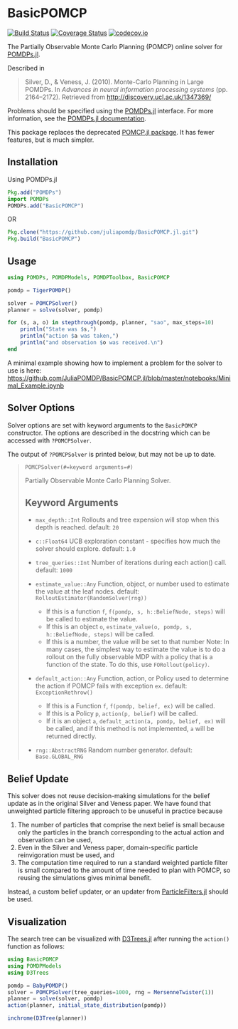 # BasicPOMCP

[![Build Status](https://travis-ci.org/JuliaPOMDP/BasicPOMCP.jl.svg?branch=master)](https://travis-ci.org/JuliaPOMDP/BasicPOMCP.jl)
[![Coverage Status](https://coveralls.io/repos/JuliaPOMDP/BasicPOMCP.jl/badge.svg?branch=master&service=github)](https://coveralls.io/github/JuliaPOMDP/BasicPOMCP.jl?branch=master)
[![codecov.io](http://codecov.io/github/JuliaPOMDP/BasicPOMCP.jl/coverage.svg?branch=master)](http://codecov.io/github/JuliaPOMDP/BasicPOMCP.jl?branch=master)

The Partially Observable Monte Carlo Planning (POMCP) online solver for [POMDPs.jl](https://github.com/JuliaPOMDP/POMDPs.jl).

Described in

> Silver, D., & Veness, J. (2010). Monte-Carlo Planning in Large POMDPs. In *Advances in neural information processing systems* (pp. 2164–2172). Retrieved from http://discovery.ucl.ac.uk/1347369/

Problems should be specified using the [POMDPs.jl](https://github.com/JuliaPOMDP/POMDPs.jl) interface. For more information, see the [POMDPs.jl documentation](http://juliapomdp.github.io/POMDPs.jl/latest/).

This package replaces the deprecated [POMCP.jl package](https://github.com/JuliaPOMDP/POMCP.jl). It has fewer features, but is much simpler.

## Installation

Using POMDPs.jl

```julia
Pkg.add("POMDPs")
import POMDPs
POMDPs.add("BasicPOMCP")
```

OR

```julia
Pkg.clone("https://github.com/juliapomdp/BasicPOMCP.jl.git")
Pkg.build("BasicPOMCP")
```

## Usage

```julia
using POMDPs, POMDPModels, POMDPToolbox, BasicPOMCP

pomdp = TigerPOMDP()

solver = POMCPSolver()
planner = solve(solver, pomdp)

for (s, a, o) in stepthrough(pomdp, planner, "sao", max_steps=10)
    println("State was $s,")
    println("action $a was taken,")
    println("and observation $o was received.\n")
end
```

A minimal example showing how to implement a problem for the solver to use is here: https://github.com/JuliaPOMDP/BasicPOMCP.jl/blob/master/notebooks/Minimal_Example.ipynb

## Solver Options

Solver options are set with keyword arguments to the `BasicPOMCP` constructor. The options are described in the docstring which can be accessed with `?POMCPSolver`.

The output of `?POMCPSolver` is printed below, but may not be up to date.

>     POMCPSolver(#=keyword arguments=#)
> 
> Partially Observable Monte Carlo Planning Solver.
> 
> ## Keyword Arguments
> 
> - `max_depth::Int`
>     Rollouts and tree expension will stop when this depth is reached.
>     default: `20`
> 
> - `c::Float64`
>     UCB exploration constant - specifies how much the solver should explore.
>     default: `1.0`
> 
> - `tree_queries::Int`
>     Number of iterations during each action() call.
>     default: `1000`
> 
> - `estimate_value::Any`
>     Function, object, or number used to estimate the value at the leaf nodes.
>     default: `RolloutEstimator(RandomSolver(rng))`
>     - If this is a function `f`, `f(pomdp, s, h::BeliefNode, steps)` will be called to estimate the value.
>     - If this is an object `o`, `estimate_value(o, pomdp, s, h::BeliefNode, steps)` will be called.
>     - If this is a number, the value will be set to that number
>     Note: In many cases, the simplest way to estimate the value is to do a rollout on the fully observable MDP with a policy that is a function of the state. To do this, use `FORollout(policy)`.
> 
> - `default_action::Any`
>     Function, action, or Policy used to determine the action if POMCP fails with exception `ex`.
>     default: `ExceptionRethrow()`
>     - If this is a Function `f`, `f(pomdp, belief, ex)` will be called.
>     - If this is a Policy `p`, `action(p, belief)` will be called.
>     - If it is an object `a`, `default_action(a, pomdp, belief, ex)` will be called, and if this method is not implemented, `a` will be returned directly.
> 
> - `rng::AbstractRNG`
>     Random number generator.
>     default: `Base.GLOBAL_RNG`



## Belief Update

This solver does not reuse decision-making simulations for the belief update as in the original Silver and Veness paper. We have found that unweighted particle filtering approach to be unuseful in practice because

1. The number of particles that comprise the next belief is small because only the particles in the branch corresponding to the actual action and observation can be used,
2. Even in the Silver and Veness paper, domain-specific particle reinvigoration must be used, and
3. The computation time required to run a standard weighted particle filter is small compared to the amount of time needed to plan with POMCP, so reusing the simulations gives minimal benefit.

Instead, a custom belief updater, or an updater from [ParticleFilters.jl](https://github.com/JuliaPOMDP/ParticleFilters.jl) should be used.

## Visualization

The search tree can be visualized with [D3Trees.jl](https://github.com/sisl/D3Trees.jl) after running the `action()` function as follows:

```julia
using BasicPOMCP
using POMDPModels
using D3Trees

pomdp = BabyPOMDP()
solver = POMCPSolver(tree_queries=1000, rng = MersenneTwister(1))
planner = solve(solver, pomdp)
action(planner, initial_state_distribution(pomdp))

inchrome(D3Tree(planner))
```
